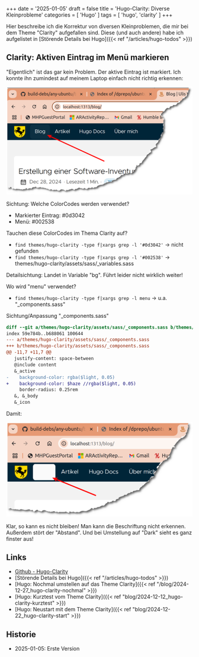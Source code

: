 +++
date = '2025-01-05'
draft = false
title = 'Hugo-Clarity: Diverse Kleinprobleme'
categories = [ 'Hugo' ]
tags = [ 'hugo', 'clarity' ]
+++

<!--
Hugo-Clarity: Diverse Kleinprobleme
===================================
-->

Hier beschreibe ich die Korrektur von
diversen Kleinproblemen, die mir bei
dem Theme "Clarity" aufgefallen sind.
Diese (und auch andere)
habe ich aufgelistet in [Störende Details bei Hugo]({{< ref "/articles/hugo-todos" >}})

<!--more-->

Clarity: Aktiven Eintrag im Menü markieren
------------------------------------------

"Eigentlich" ist das gar kein Problem. Der aktive Eintrag
ist markiert. Ich konnte ihn zumindest auf meinem Laptop
einfach nicht richtig erkennen:

![Markierter Menü-Eintrag](images/markierter-menue-eintrag-abgerissen.png)

Sichtung: Welche ColorCodes werden verwendet?

- Markierter Eintrag: #0d3042
- Menü: #002538

Tauchen diese ColorCodes im Thema Clarity auf?

- `find themes/hugo-clarity -type f|xargs grep -l '#0d3042'` -> nicht gefunden
- `find themes/hugo-clarity -type f|xargs grep -l '#002538'` -> themes/hugo-clarity/assets/sass/_variables.sass

Detailsichtung: Landet in Variable "bg". Führt leider nicht wirklich weiter!

Wo wird "menu" verwendet?

- `find themes/hugo-clarity -type f|xargs grep -l menu` -> u.a. "_components.sass"

Sichtung/Anpassung "_components.sass"

```diff
diff --git a/themes/hugo-clarity/assets/sass/_components.sass b/themes/hugo-clarity/assets/sass/_components.sass
index 59e784b..b688061 100644
--- a/themes/hugo-clarity/assets/sass/_components.sass
+++ b/themes/hugo-clarity/assets/sass/_components.sass
@@ -11,7 +11,7 @@
   justify-content: space-between
   @include content
   &_active
-    background-color: rgba($light, 0.05)
+    background-color: $haze //rgba($light, 0.05)
     border-radius: 0.25rem
   &, &_body
   &_icon
```

Damit:

![Markierter Menü-Eintrag](images/experiment-abgerissen.png)

Klar, so kann es nicht bleiben! Man kann die Beschriftung nicht erkennen.
Außerdem stört der "Abstand". Und bei Umstellung auf "Dark" sieht es ganz
finster aus!

Links
-----

- [Github - Hugo-Clarity](https://github.com/chipzoller/hugo-clarity)
- [Störende Details bei Hugo]({{< ref "/articles/hugo-todos" >}})
- [Hugo: Nochmal umstellen auf das Theme Clarity]({{< ref "/blog/2024-12-27_hugo-clarity-nochmal" >}})
- [Hugo: Kurztest vom Theme Clarity]({{< ref "blog/2024-12-12_hugo-clarity-kurztest" >}})
- [Hugo: Neustart mit dem Theme Clarity]({{< ref "blog/2024-12-22_hugo-clarity-start" >}})

Historie
--------

- 2025-01-05: Erste Version
